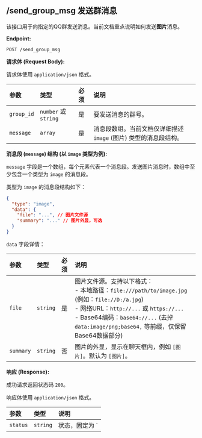 ## /send_group_msg 发送群消息

该接口用于向指定的QQ群发送消息。当前文档重点说明如何发送**图片**消息。

**Endpoint:**

`POST /send_group_msg`

**请求体 (Request Body):**

请求体使用 `application/json` 格式。

| 参数      | 类型                 | 必须 | 说明                                                                 |
| :-------- | :------------------- | :--- | :------------------------------------------------------------------- |
| `group_id` | `number` 或 `string` | 是   | 要发送消息的群号。                                                   |
| `message` | `array`              | 是   | 消息段数组。当前文档仅详细描述 `image` (图片) 类型的消息段结构。     |

**消息段 (`message`) 结构 (以 `image` 类型为例):**

`message` 字段是一个数组，每个元素代表一个消息段。发送图片消息时，数组中至少包含一个类型为 `image` 的消息段。

类型为 `image` 的消息段结构如下：

```json
{
  "type": "image",
  "data": {
    "file": "...", // 图片文件源
    "summary": "..." // 图片外显，可选
  }
}
```

`data` 字段详情：

| 参数      | 类型     | 必须 | 说明                                                                                                                                                                                                                                                           |
| :-------- | :------- | :--- | :------------------------------------------------------------------------------------------------------------------------------------------------------------------------------------------------------------------------------------------------------------- |
| `file`    | `string` | 是   | 图片文件源。支持以下格式：<br/>- 本地路径：`file:///path/to/image.jpg` (例如：`file://D:/a.jpg`)<br/>- 网络URL：`http://...` 或 `https://...`<br/>- Base64编码：`base64://...` (去掉 `data:image/png;base64,` 等前缀，仅保留Base64数据部分) |
| `summary` | `string` | 否   | 图片的外显，显示在聊天框内，例如 `[图片]`。默认为 `[图片]`。                                                                                                                                                                                                       |

**响应 (Response):**

成功请求返回状态码 `200`。

响应体使用 `application/json` 格式。

| 参数        | 类型     | 说明                                                                    |
| :---------- | :------- | :---------------------------------------------------------------------- |
| `status`    | `string` | 状态，固定为 `